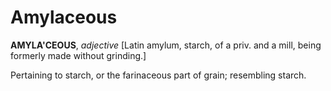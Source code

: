 # Amylaceous

**AMYLA'CEOUS**, _adjective_ \[Latin amylum, starch, of a priv. and a mill, being formerly made without grinding.\]

Pertaining to starch, or the farinaceous part of grain; resembling starch.